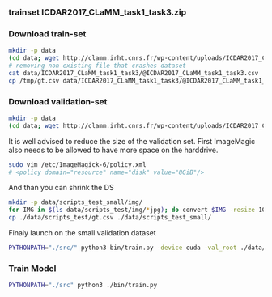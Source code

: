 ### trainset ICDAR2017_CLaMM_task1_task3.zip

### Download train-set
```bash
mkdir -p data
(cd data; wget http://clamm.irht.cnrs.fr/wp-content/uploads/ICDAR2017_CLaMM_task1_task3.zip; unzip ICDAR2017_CLaMM_task1_task3.zip)
# removing non existing file that crashes dataset
cat data/ICDAR2017_CLaMM_task1_task3/@ICDAR2017_CLaMM_task1_task3.csv | grep -v 'Task_1_3;IRHT_P_009783.tif;5;11' > /tmp/gt.csv
cp /tmp/gt.csv data/ICDAR2017_CLaMM_task1_task3/@ICDAR2017_CLaMM_task1_task3.csv
```

### Download validation-set
```bash
mkdir -p data
(cd data; wget http://clamm.irht.cnrs.fr/wp-content/uploads/ICDAR2017_CLaMM_task1_task3.zip; unzip ICDAR2017_CLaMM_task1_task3.zip)
```
It is well advised to reduce the size of the validation set.
First ImageMagic also needs to be allowed to have more space on the harddrive.
```bash
sudo vim /etc/ImageMagick-6/policy.xml
# <policy domain="resource" name="disk" value="8GiB"/>
```
And than you can shrink the DS
```bash
mkdir -p data/scripts_test_small/img/
for IMG in $(ls data/scripts_test/img/*jpg); do convert $IMG -resize 1024x1024  data/scripts_test_small/img/$(basename $IMG); done
cp ./data/scripts_test/gt.csv ./data/scripts_test_small/
```

Finaly launch on the small validation dataset 
```bash
PYTHONPATH="./src/" python3 bin/train.py -device cuda -val_root ./data/scripts_test_small/
```



### Train Model
```bash
PYTHONPATH="./src" python3 ./bin/train.py 
```